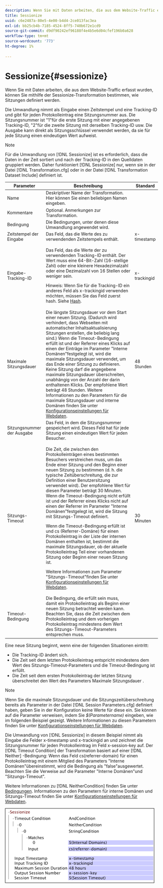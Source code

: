 ```yaml
---
description: Wenn Sie mit Daten arbeiten, die aus dem Website-Traffic erfasst wurden, können Sie mithilfe der Sessionize-Transformation bestimmen, wie Sitzungen definiert werden.
title: Sessionize
uuid: c6e2487a-80e5-4e00-b4d4-2ce013fac3ea
exl-id: bb25cb4b-7185-4524-8ff5-740b672e1cd9
source-git-commit: d9df90242ef96188f4e4b5e6d04cfef196b0a628
workflow-type: tm+mt
source-wordcount: '773'
ht-degree: 1%

---
```


# Sessionize{#sessionize}

Wenn Sie mit Daten arbeiten, die aus dem Website-Traffic erfasst wurden, können Sie mithilfe der Sessionize-Transformation bestimmen, wie Sitzungen definiert werden.

Die Umwandlung nimmt als Eingabe einen Zeitstempel und eine Tracking-ID und gibt für jeden Protokolleintrag eine Sitzungsnummer aus. Die Sitzungsnummer ist &quot;1&quot;für die erste Sitzung mit einer angegebenen Tracking-ID, &quot;2&quot;für die zweite Sitzung mit derselben Tracking-ID usw. Die Ausgabe kann direkt als Sitzungsschlüssel verwendet werden, da sie für jede Sitzung einen eindeutigen Wert aufweist.

>[!NOTE]
>
>Für die Umwandlung von [!DNL Sessionize] ist es erforderlich, dass die Daten in der Zeit sortiert und nach der Tracking-ID in den Quelldaten gruppiert werden. Daher funktioniert [!DNL Sessionize] nur, wenn sie in der Datei [!DNL Transformation.cfg] oder in der Datei [!DNL Transformation Dataset Include] definiert ist.

<table id="table_34984DF9340149C0A5016F08EABAD158"> 
 <thead> 
  <tr> 
   <th colname="col1" class="entry"> Parameter </th> 
   <th colname="col2" class="entry"> Beschreibung </th> 
   <th colname="col3" class="entry"> Standard </th> 
  </tr> 
 </thead>
 <tbody> 
  <tr> 
   <td colname="col1"> Name </td> 
   <td colname="col2"> Deskriptiver Name der Transformation. Hier können Sie einen beliebigen Namen eingeben. </td> 
   <td colname="col3"> </td> 
  </tr> 
  <tr> 
   <td colname="col1"> Kommentare </td> 
   <td colname="col2"> Optional. Anmerkungen zur Transformation. </td> 
   <td colname="col3"> </td> 
  </tr> 
  <tr> 
   <td colname="col1"> Bedingung </td> 
   <td colname="col2"> Die Bedingungen, unter denen diese Umwandlung angewendet wird. </td> 
   <td colname="col3"> </td> 
  </tr> 
  <tr> 
   <td colname="col1"> Zeitstempel der Eingabe </td> 
   <td colname="col2"> Das Feld, das die Werte des zu verwendenden Zeitstempels enthält. </td> 
   <td colname="col3"> x-timestamp </td> 
  </tr> 
  <tr> 
   <td colname="col1"> Eingabe-Tracking-ID </td> 
   <td colname="col2"> <p>Das Feld, das die Werte der zu verwendenden Tracking-ID enthält. Der Wert muss eine 64-Bit-Zahl (16-stellige Zahl) oder eine kleinere Hexadezimalzahl oder eine Dezimalzahl von 16 Stellen oder weniger sein. </p> <p> <p>Hinweis: Wenn Sie für die Tracking-ID ein anderes Feld als x-trackingid verwenden möchten, müssen Sie das Feld zuerst hash. Siehe <a href="../../../../../home/c-dataset-const-proc/c-data-trans/c-transf-types/c-standard-transf/c-hash.md#concept-9c353923264941c3aea4428fed66d369"> Hash</a>. </p> </p> </td> 
   <td colname="col3"> x-trackingid </td> 
  </tr> 
  <tr> 
   <td colname="col1"> <p>Maximale Sitzungsdauer </p> </td> 
   <td colname="col2">Die längste Sitzungsdauer vor dem Start einer neuen Sitzung. (Dadurch wird verhindert, dass Webseiten mit automatischer Inhaltsaktualisierung Sitzungen erstellen, die beliebig lang sind.) Wenn die <span class="wintitle"> Timeout-Bedingung</span> erfüllt ist und der Referrer eines Klicks auf einen der Einträge im Parameter "Interne Domänen"festgelegt ist, wird die maximale Sitzungsdauer verwendet, um das Ende einer Sitzung zu definieren. Keine Sitzung darf die angegebene maximale Sitzungsdauer überschreiten, unabhängig von der Anzahl der darin enthaltenen Klicks. Der empfohlene Wert beträgt 48 Stunden. Weitere Informationen zu den Parametern für die maximale Sitzungsdauer und interne Domänen finden Sie unter <a href="../../../../../home/c-dataset-const-proc/c-config-web-data/c-config-web-data.md#concept-9a306b65483a484bb3f6f3c1d7e77519"> Konfigurationseinstellungen für Webdaten</a>. </td> 
   <td colname="col3"> 48 Stunden </td> 
  </tr> 
  <tr> 
   <td colname="col1"> Sitzungsnummer der Ausgabe </td> 
   <td colname="col2"> Das Feld, in dem die Sitzungsnummer gespeichert wird. Dieses Feld hat für jede Sitzung einen eindeutigen Wert für jeden Besucher. </td> 
   <td colname="col3"> </td> 
  </tr> 
  <tr> 
   <td colname="col1"> Sitzungs-Timeout </td> 
   <td colname="col2"> <p>Die Zeit, die zwischen den Protokolleinträgen eines bestimmten Besuchers verstreichen muss, um das Ende einer Sitzung und den Beginn einer neuen Sitzung zu bestimmen (d. h. die typische Zeitüberschreitung, die zur Definition einer Benutzersitzung verwendet wird). Der empfohlene Wert für diesen Parameter beträgt 30 Minuten. Wenn die Timeout-Bedingung nicht erfüllt ist und der Referrer eines Klicks nicht auf einen der Referrer im Parameter "Interne Domänen"festgelegt ist, wird die Sitzung mit Sitzungs-Timeout definiert. </p> <p> Wenn die Timeout-Bedingung erfüllt ist und cs (Referrer-Domäne) für einen Protokolleintrag in der Liste der internen Domänen enthalten ist, bestimmt die maximale Sitzungsdauer, ob der aktuelle Protokolleintrag Teil einer vorhandenen Sitzung oder Beginn einer neuen Sitzung ist. </p> <p> Weitere Informationen zum Parameter "Sitzungs-Timeout"finden Sie unter <a href="../../../../../home/c-dataset-const-proc/c-config-web-data/c-config-web-data.md#concept-9a306b65483a484bb3f6f3c1d7e77519"> Konfigurationseinstellungen für Webdaten</a>. </p> </td> 
   <td colname="col3"> 30 Minuten </td> 
  </tr> 
  <tr> 
   <td colname="col1"> Timeout-Bedingung </td> 
   <td colname="col2"> Die Bedingung, die erfüllt sein muss, damit ein Protokolleintrag als Beginn einer neuen Sitzung betrachtet werden kann. Beachten Sie, dass die Zeit zwischen dem Protokolleintrag und dem vorherigen Protokolleintrag mindestens dem Wert des Sitzungs-Timeout-Parameters entsprechen muss. </td> 
   <td colname="col3"> </td> 
  </tr> 
 </tbody> 
</table>

Eine neue Sitzung beginnt, wenn eine der folgenden Situationen eintritt:

* Die Tracking-ID ändert sich.
* Die Zeit seit dem letzten Protokolleintrag entspricht mindestens dem Wert des Sitzungs-Timeout-Parameters und die Timeout-Bedingung ist erfüllt.
* Die Zeit seit dem ersten Protokolleintrag der letzten Sitzung überschreitet den Wert des Parameters Maximale Sitzungsdauer .

>[!NOTE]
>
>Wenn Sie die maximale Sitzungsdauer und die Sitzungszeitüberschreitung bereits als Parameter in der Datei [!DNL Session Parameters.cfg] definiert haben, geben Sie in der Konfiguration keine Werte für diese ein. Sie können auf die Parameter verweisen, indem Sie *$(Parametername)* eingeben, wie im folgenden Beispiel gezeigt. Weitere Informationen zu diesen Parametern finden Sie unter [Konfigurationseinstellungen für Webdaten](../../../../../home/c-dataset-const-proc/c-config-web-data/c-config-web-data.md#concept-9a306b65483a484bb3f6f3c1d7e77519).

Die Umwandlung von [!DNL Sessionize] in diesem Beispiel nimmt als Eingabe die Felder x-timestamp und x-trackingid an und zeichnet die Sitzungsnummer für jeden Protokolleintrag im Feld x-session-key auf. Der [!DNL Timeout Condition] der Transformation basiert auf einer [!DNL Neither] -Bedingung: Wenn das Feld cs(referrer-domain) für einen Protokolleintrag mit einem Mitglied des Parameters &quot;Interne Domänen&quot;übereinstimmt, wird die Bedingung als &quot;false&quot;ausgewertet. Beachten Sie die Verweise auf die Parameter &quot;Interne Domänen&quot;und &quot;Sitzungs-Timeout&quot;.

Weitere Informationen zu [!DNL NeitherCondition] finden Sie unter [Bedingungen](../../../../../home/c-dataset-const-proc/c-conditions/c-abt-cond.md). Informationen zu den Parametern für interne Domänen und Sitzungs-Timeout finden Sie unter [Konfigurationseinstellungen für Webdaten](../../../../../home/c-dataset-const-proc/c-config-web-data/c-config-web-data.md#concept-9a306b65483a484bb3f6f3c1d7e77519).

![](assets/cfg_TransformationType_Sessionize.png)
